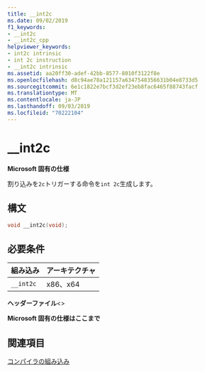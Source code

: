 ```yaml
---
title: __int2c
ms.date: 09/02/2019
f1_keywords:
- __int2c
- __int2c_cpp
helpviewer_keywords:
- int2c intrinsic
- int 2c instruction
- __int2c intrinsic
ms.assetid: aa20ff30-adef-42bb-8577-8010f3122f8e
ms.openlocfilehash: d8c94ae78a121157a6347548356631b04e8733d5
ms.sourcegitcommit: 6e1c1822e7bcf3d2ef23eb8fac6465f88743facf
ms.translationtype: MT
ms.contentlocale: ja-JP
ms.lasthandoff: 09/03/2019
ms.locfileid: "70222104"
---
```

# <a name="__int2c"></a>__int2c

**Microsoft 固有の仕様**

割り込みを`2c`トリガーする命令を`int 2c`生成します。

## <a name="syntax"></a>構文

```C
void __int2c(void);
```

## <a name="requirements"></a>必要条件

|組み込み|アーキテクチャ|
|---------------|------------------|
|`__int2c`|x86、x64|

**ヘッダーファイル**\<>

**Microsoft 固有の仕様はここまで**

## <a name="see-also"></a>関連項目

[コンパイラの組み込み](../intrinsics/compiler-intrinsics.md)
